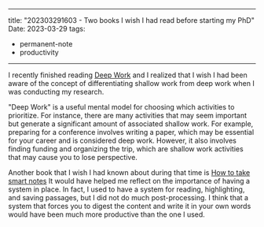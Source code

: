 
---
title:  "202303291603 - Two books I wish I had read before starting my PhD"
Date: 2023-03-29
tags: 
- permanent-note 
- productivity
---

I recently finished reading [Deep Work](literature-notes/Books/Deep%20Work.md) and I realized that I wish I had been aware of the concept of differentiating shallow work from deep work when I was conducting my research.

"Deep Work" is a useful mental model for choosing which activities to prioritize. For instance, there are many activities that may seem important but generate a significant amount of associated shallow work. For example, preparing for a conference involves writing a paper, which may be essential for your career and is considered deep work. However, it also involves finding funding and organizing the trip, which are shallow work activities that may cause you to lose perspective.

Another book that I wish I had known about during that time is [How to take smart notes](literature-notes/Books/How%20to%20take%20smart%20notes.md) It would have helped me reflect on the importance of having a system in place. In fact, I used to have a system for reading, highlighting, and saving passages, but I did not do much post-processing. I think that a system that forces you to digest the content and write it in your own words would have been much more productive than the one I used.








